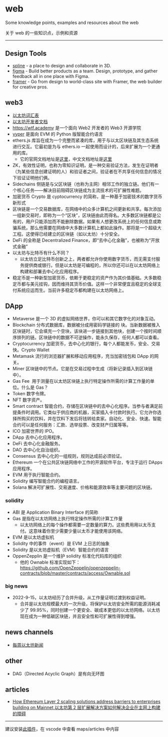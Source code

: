 # web

Some knowledge points, examples and resources about the web 

关于 web 的一些知识点，示例和资源

---

## Design Tools

- [spline](https://spline.design/) - a place to design and collaborate in 3D.
- [figma](https://www.figma.com/) - Build better products as a team. Design, prototype, and gather feedback all in one place with Figma.
- [framer](https://www.framer.com/) - Go from design to world-class site with Framer, the web builder for creative pros.

## web3

- [以太坊词汇表](https://ethereum.org/zh/glossary/)
- [以太坊开发者文档](https://ethereum.org/zh/developers/)
- https://wtf.academy 是一个面向 Web2 开发者的 Web3 开源学院
- [vyper](https://github.com/vyperlang/vyper) 是面向 EVM 的 Python 版智能合约语言
- ethers.js 库旨在成为一个完整而紧凑的库，用于与以太区块链及其生态系统进行交互。它最初是为与 ethers.io 一起使用而设计的，后来扩展为一个更通用的库。
  - 它的官网文档地址是[这里](https://docs.ethers.org/v5/)，中文文档地址是[这里](https://learnblockchain.cn/ethers_v5/)
- ZK，有效性证明，也称为零知识证明，是一种交易验证方法，发生在证明者（为某些信息创建证明的人）和验证者之间，验证者在不共享任何信息的情况下验证证明他们俩。
- Sidechains 侧链是与父区块链（也称为主网）相邻工作的独立链。他们有一个核心任务——解决目前阻碍区块链成为主流技术的可扩展性难题。
- 加密货币 Crypto 是 cyptocurrency 的简称，是一种基于加密技术的数字货币新形式
- 区块链是一个交易数据库，在网络中的众多计算机之间更新和共享。每次添加一组新交易时，即称为一个“区块”，区块链由此而得名。大多数区块链都是公有的，用户只能添加而不能删除数据。如果有人想更改系统上的任何信息或欺骗系统，那么他需要在网络中大多数计算机上都如此操作。那将是一个超级大工程。这使得已经建立的区块链（如以太坊）十分安全。
- DeFi 的全称是 Decentralized Finance，即“去中心化金融”，也被称为“开放式金融”
- 以太坊与比特币有什么不同？
  - 以太坊立足比特币创新之上，两者都允许你使用数字货币，而无需支付服务提供商或银行。但是以太坊是可编程的，所以你还可以在以太坊网络上构建和部署去中心化应用程序。
- 稳定币是一种新型加密货币，依赖于更稳定的资产作为其价值基础。大多数稳定币都与美元挂钩，因而维持其货币价值。这样一个非常便宜且稳定的全球支付系统应运而生。当前许多稳定币都构建在以太坊网络上。

## DApp

- Metaverse 是一个 3D 的虚拟网络世界，你可以和其它数字化的对象互动。
- Blockchain 分布式数据库，数据被分成用密码学链接的 块。当新数据被推入区块链时，它会填充一个空块，该块进一步链接到其他块，创建一个按时间顺序排列的链。区块链中的数据不可逆操作，能永久保存，任何人都可以查看。
- Cryptocurrency 加密货币，去中心化的银行，每个人都能发币，安全、交易快。Crypto Wallet
- Metamask 流行的浏览器扩展和移动应用程序，充当加密钱包和 DApp 的网关。
- Miner 区块链中的节点。它是在交易过程中生成（将新记录插入到区块链中）。
- Gas Fee  用于测量在以太坊区块链上执行特定操作所需的计算工作量的单位。什么是 Gas？
- Token 数字令牌。
- NFT 数字资产。
- Smart contract 智能合约，存储在区块链中的去中心化程序。当参与者满足前提条件时调用。它类似于供应商的机器，买家插入卡付款时执行。它允许你选择所购买的饮料，并在饮料下发后将钱转给卖家。自动化、安全、快速。智能合约可以是任何服务：汇款、选举投票、改变财产归属等等。
- ICO 加密世界的 IPO。
- DApp 去中心化应用程序。
- DeFi 去中心化金融服务。
- DAO 去中心化自治组织。
- Consensus 去中心化的一组规则，规则达成前必须验证。
- Ethereum 一个在公共区块链网络中工作的开源软件平台，专注于运行 DApps 应用程序。
- EVM 用于执行智能合约。
- Solidity 编写智能合约的编程语言。
- Solana 解决可扩展性、交易速度、价格和能源效率等主要问题的区块链。

### solidity

- ABI 是 Application Binary Interface 的简称
- Gas 是指在以太坊网络上执行特定操作所需的计算工作量
  - 以太坊网络上的每个操作都需要一定数量的算力。这些费用用以太币支付。这意味着你至少需要少量以太币才能使用该网络。
- EVM 是以太坊虚拟机
- Solidity 中的事件（event）是 EVM 上日志的抽象
- Solidity 是以太坊虚拟机（EVM）智能合约的语言
- OppenZepplin 是一个维护 solidity 标准化代码库的组织
  - 他的 Ownable 标准实现如下：
    https://github.com/OpenZeppelin/openzeppelin-contracts/blob/master/contracts/access/Ownable.sol

### big news

- 2022-9-15，以太坊经历了合并升级，从工作量证明过渡到权益证明。
  - 合并是以太坊规模最大的一次升级，将保护以太坊安全所需的能源消耗减少了 99.95%，同时创建一个更安全、碳成本更低的以太坊网络。以太坊现在成为一种低碳区块链，并且安全性和可扩展性得到增强。

## news channels

- [每周以太坊新闻](https://weekinethereumnews.com/)

## other

- DAG（Directed Acyclic Graph）是有向无环图

## articles

- [How Ethereum Layer 2 scaling solutions address barriers to enterprises building on Mainnet 以太坊第 2 层扩展解决方案如何解决企业在主网上构建的障碍](https://tolerance-go.github.io/web3/articles/how-ethereum-layer-2-scaling-solutions-address-barriers-to-enterprises-building-on-mainnet)

---

建议安装[此插件](https://marketplace.visualstudio.com/items?itemName=george-alisson.html-preview-vscode)，在 vscode 中查看 maps/articles 中内容
